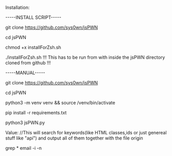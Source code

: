 Installation: 

-----INSTALL SCRIPT-----

git clone https://github.com/sys0wn/jsPWN

cd jsPWN

chmod +x installForZsh.sh

./installForZsh.sh                !!! This has to be run from with inside the jsPWN directory cloned from github !!!

-----MANUAL-----

git clone https://github.com/sys0wn/jsPWN

cd jsPWN

python3 -m venv venv && source /venv/bin/activate

pip install -r requirements.txt

python3 jsPWN.py



Value:         //This will search for keywords(like HTML classes,ids or just genereal stuff like "api") and output all of them together with the file origin

grep * email -i -n                            

